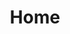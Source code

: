 ---
layout: home
title: Home
show_modal: true
profile_image: https://res.cloudinary.com/dktzt7yn1/image/upload/v1741373385/4A433223-994E-41B6-B4F7-50EB26DF0C28_cvbtmp.jpg
welcome_text: Welcome
intro_text: Built up this portfolio as a way to work around the LinkedIn formality.
buttons:
  - text: About Me
    url: /pr0meth4us/about
    translate_key: about
    primary: true
  - text: Coding Projects
    url: /pr0meth4us/projects
    translate_key: projects
    primary: false
  - text: Papers
    url: /pr0meth4us/papers
    translate_key: papers
    primary: false
  - text: Others
    url: /pr0meth4us/misc
    translate_key: misc
---